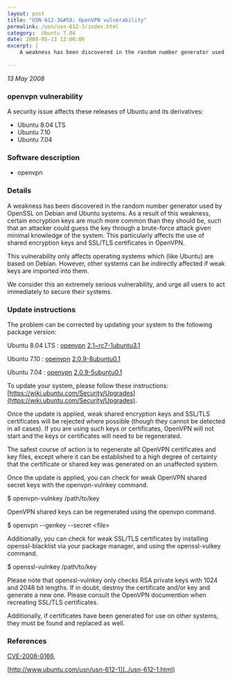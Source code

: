 ```yaml
---
layout: post
title: "USN-612-3&#58; OpenVPN vulnerability"
permalink: /usn/usn-612-3/index.html
category:  Ubuntu 7.04
date: 2008-05-13 12:00:00
excerpt: |
    A weakness has been discovered in the random number generator used by OpenSSL on Debian and Ubuntu systems.  As a result of this weakness, certain encryption keys are much more common than they should be, such that an attacker could guess the key through a brute-force attack given minimal knowledge of the system.  This particularly affects the use of shared encryption keys and SSL/TLS certificates in OpenVPN.
    
---
```


 
 
 

*13 May 2008*

### openvpn vulnerability

A security issue affects these releases of Ubuntu and its derivatives:

* Ubuntu 8.04 LTS
* Ubuntu 7.10
* Ubuntu 7.04

### Software description

* openvpn 

### Details

A weakness has been discovered in the random number generator used by OpenSSL on Debian and Ubuntu systems. As a result of this weakness, certain encryption keys are much more common than they should be, such that an attacker could guess the key through a brute-force attack given minimal knowledge of the system. This particularly affects the use of shared encryption keys and SSL/TLS certificates in OpenVPN.

This vulnerability only affects operating systems which (like Ubuntu) are based on Debian. However, other systems can be indirectly affected if weak keys are imported into them.

We consider this an extremely serious vulnerability, and urge all users to act immediately to secure their systems. 

### Update instructions

The problem can be corrected by updating your system to the following package version:

Ubuntu 8.04 LTS
 : [openvpn](https://launchpad.net/ubuntu/+source/openvpn) <span> [2.1~rc7-1ubuntu3.1](https://launchpad.net/ubuntu/+source/openvpn/2.1~rc7-1ubuntu3.1) </span> 

Ubuntu 7.10
 : [openvpn](https://launchpad.net/ubuntu/+source/openvpn) <span> [2.0.9-8ubuntu0.1](https://launchpad.net/ubuntu/+source/openvpn/2.0.9-8ubuntu0.1) </span> 

Ubuntu 7.04
 : [openvpn](https://launchpad.net/ubuntu/+source/openvpn) <span> [2.0.9-5ubuntu0.1](https://launchpad.net/ubuntu/+source/openvpn/2.0.9-5ubuntu0.1) </span> 

To update your system, please follow these instructions: [https://wiki.ubuntu.com/Security/Upgrades](https://wiki.ubuntu.com/Security/Upgrades).

 Once the update is applied, weak shared encryption keys and SSL/TLS certificates will be rejected where possible (though they cannot be detected in all cases). If you are using such keys or certificates, OpenVPN will not start and the keys or certificates will need to be regenerated.

 The safest course of action is to regenerate all OpenVPN certificates and key files, except where it can be established to a high degree of certainty that the certificate or shared key was generated on an unaffected system.

 Once the update is applied, you can check for weak OpenVPN shared secret keys with the openvpn-vulnkey command.

 $ openvpn-vulnkey /path/to/key

 OpenVPN shared keys can be regenerated using the openvpn command.

 $ openvpn --genkey --secret &lt;file&gt;

 Additionally, you can check for weak SSL/TLS certificates by installing openssl-blacklist via your package manager, and using the openssl-vulkey command.

 $ openssl-vulnkey /path/to/key

 Please note that openssl-vulnkey only checks RSA private keys with 1024 and 2048 bit lengths. If in doubt, destroy the certificate and/or key and generate a new one. Please consult the OpenVPN documention when recreating SSL/TLS certificates.

 Additionally, if certificates have been generated for use on other systems, they must be found and replaced as well. 

### References

 
 [CVE-2008-0166](http://people.ubuntu.com/~ubuntu-security/cve/CVE-2008-0166), 

 [http://www.ubuntu.com/usn/usn-612-1](../usn-612-1.html)
 

